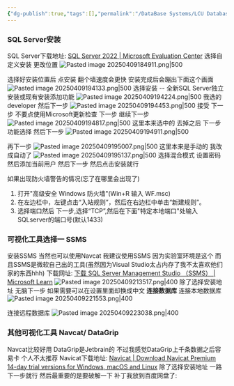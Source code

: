 ```yaml
---
{"dg-publish":true,"tags":[],"permalink":"/DataBase Systems/LCU Database System Lab/SQL Server, SSMS Navcat DataGrip安装配置/","dgPassFrontmatter":true,"noteIcon":"","created":"2025-04-09T13:35:57.918+08:00","updated":"2025-04-09T22:30:42.631+08:00"}
---
```


### SQL Server安装
SQL Server下载地址: [SQL Server 2022 | Microsoft Evaluation Center](https://www.microsoft.com/zh-cn/evalcenter/download-sql-server-2022)
选择自定义安装 更改位置
![Pasted image 20250409184911.png|500](/img/user/accessory/Pasted%20image%2020250409184911.png)

选择好安装位置后 点安装
翻个墙速度会更快
安装完成后会蹦出下面这个画面
![Pasted image 20250409194133.png|500](/img/user/accessory/Pasted%20image%2020250409194133.png)
选择安装 -- 全新SQL Server独立安装或现有安装添加功能
![Pasted image 20250409194224.png|500](/img/user/accessory/Pasted%20image%2020250409194224.png)
我选的developer 然后下一步
![Pasted image 20250409194453.png|500](/img/user/accessory/Pasted%20image%2020250409194453.png)
接受 下一步
不要点使用Microsoft更新检查 下一步
继续下一步
![Pasted image 20250409194817.png|500](/img/user/accessory/Pasted%20image%2020250409194817.png)
这里本来选中的 去掉之后 下一步
功能选择 然后下一步
![Pasted image 20250409194911.png|500](/img/user/accessory/Pasted%20image%2020250409194911.png)

再下一步
![Pasted image 20250409195007.png|500](/img/user/accessory/Pasted%20image%2020250409195007.png)
这里本来是手动的 我改成自动了
![Pasted image 20250409195137.png|500](/img/user/accessory/Pasted%20image%2020250409195137.png)
选择混合模式 设置密码 然后添加当前用户
然后下一步 然后点击安装就行

如果出现防火墙警告的情况(忘了在哪里会出现了)
1. 打开"高级安全 Windows 防火墙"(Win+R 输入 WF.msc)
2. 在左边栏中，左键点击“入站规则”，然后在右边栏中单击“新建规则”。
3. 选择端口然后 下一步,选择“TCP”,然后在下面"特定本地端口"处输入SQLserver的端口号(默认1433)



### 可视化工具选择一 SSMS
安装SSMS
当然也可以使用Navcat
我建议使用SSMS 因为实验室环境是这个 而且SSMS是微软自己出的工具(虽然因为Visual Studio太占内存了我不太喜欢他们家的东西hhh)
下载网址: [下载 SQL Server Management Studio （SSMS） | Microsoft Learn](https://learn.microsoft.com/zh-cn/ssms/download-sql-server-management-studio-ssms#download-ssms)
![Pasted image 20250409213517.png|400](/img/user/accessory/Pasted%20image%2020250409213517.png)
除了选择安装地址 无脑下一步
如果需要可以在设置里面却换成中文
**连接数据库**
连接本地数据库
![Pasted image 20250409221553.png|400](/img/user/accessory/Pasted%20image%2020250409221553.png)

连接远程数据库
![Pasted image 20250409223038.png|400](/img/user/accessory/Pasted%20image%2020250409223038.png)



### 其他可视化工具 Navcat/ DataGrip
Navcat比较好用 DataGrip是Jetbrain的 不过我感觉DataGrip上千条数据之后容易卡 个人不太推荐
Navicat下载地址: [Navicat | Download Navicat Premium 14-day trial versions for Windows, macOS and Linux](https://www.navicat.com/en/download/navicat-premium)
除了选择安装地址 一路下一步就行
然后最重要的是要破解一下
补丁我放到百度网盘了: